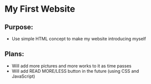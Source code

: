 # **My First Website**

## **Purpose**:
* Use simple HTML concept to make my website introducing myself 

## **Plans**:
* Will add more pictures and more works to it as time passes 
* Will add READ MORE/LESS button in the future (using CSS and JavaScript) 


